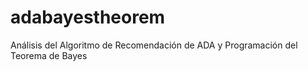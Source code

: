 # adabayestheorem
Análisis del Algoritmo de Recomendación de ADA y Programación del Teorema de Bayes
